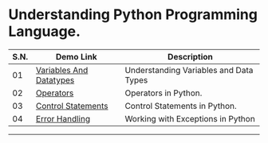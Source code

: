 # Understanding Python Programming Language.

|  S.N.  |  Demo Link |Description                    |
|--------|------------|-------------------------------|
|01      |[Variables And Datatypes](./BootCamp010_Variables_and_Datatypes.md)|Understanding Variables and Data Types|
|02      |[Operators](./BootCamp020_Operators.md)|Operators in Python.|
|03      |[Control Statements](./BootCamp030_ControlStatements.md)|Control Statements in Python.|
|04      |[Error Handling](./BootCamp040_Error-HandlingStatements.md)| Working with Exceptions in Python|
-------------
 

